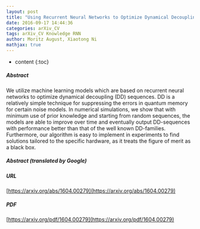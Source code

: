 ```yaml
---
layout: post
title: "Using Recurrent Neural Networks to Optimize Dynamical Decoupling for Quantum Memory"
date: 2016-09-17 14:44:36
categories: arXiv_CV
tags: arXiv_CV Knowledge RNN
author: Moritz August, Xiaotong Ni
mathjax: true
---
```


* content
{:toc}

##### Abstract
We utilize machine learning models which are based on recurrent neural networks to optimize dynamical decoupling (DD) sequences. DD is a relatively simple technique for suppressing the errors in quantum memory for certain noise models. In numerical simulations, we show that with minimum use of prior knowledge and starting from random sequences, the models are able to improve over time and eventually output DD-sequences with performance better than that of the well known DD-families. Furthermore, our algorithm is easy to implement in experiments to find solutions tailored to the specific hardware, as it treats the figure of merit as a black box.

##### Abstract (translated by Google)


##### URL
[https://arxiv.org/abs/1604.00279](https://arxiv.org/abs/1604.00279)

##### PDF
[https://arxiv.org/pdf/1604.00279](https://arxiv.org/pdf/1604.00279)

